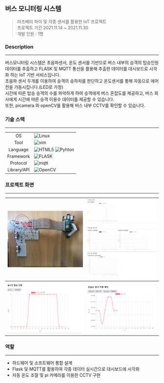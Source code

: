 ## 버스 모니터링 시스템
> 라즈베리 파이 및 각종 센서를 활용한 IoT 프로젝트  
> 프로젝트 기간 2021.11.14 ~ 2021.11.30  
> 개발 인원 : 1명

### Description
---
버스모니터링 시스템은 초음파센서, 온도 센서를 기반으로 버스 내부의 승객의 탑승인원 데이터를 추출하고
FLASK 및 MQTT 통신을 활용해 추출한 데이터를 대시보드로 시각화 하는 IoT 기반 서비스입니다.  
초음파 센서 두개를 이용하여 승객의 승하차를 판단하고 온도센서를 통해 자동으로 에어컨을 가동시킵니다.(LED로 가정)  
시간에 따른 탑승 승객의 수를 파악하게 하여 승객에게 버스 혼잡도를 제공하고, 버스 회사에게 시간에 따른 승객 이용수 데이터를 제공할 수 있습니다.  
또한, picamera 와 openCV를 활용해 버스 내부 CCTV를 확인할 수 있습니다.

### 기술 스택
---
<table>
    <tr>
        <td style="text-align: center"> OS </td>
        <td>   
            <img src="https://img.shields.io/badge/linux-FCC624?style=for-the-badge&logo=linux&logoColor=black" alt = "Linux"> 
        </td>
    </tr>
    <tr>
         <td style="text-align: center"> Tool </td> 
         <td>  
             <img src="https://img.shields.io/badge/vim-339AF0?style=for-the-badge&logo=vim&logoColor=white" alt = "vim">
         </td>
    </tr>
    <tr>
        <td style="text-align: center"> Language </td>
        <td>   
            <img src="https://img.shields.io/badge/html5-E34F26?style=for-the-badge&logo=html5&logoColor=white"alt = "HTML5"> 
            <img src="https://img.shields.io/badge/python-3776AB?style=for-the-badge&logo=python&logoColor=white" alt = "Pyhton"> 
        </td>
    </tr>
    <tr>
         <td style="text-align: center"> Framework </td> 
         <td> 
             <img src="https://img.shields.io/badge/flask-000000?style=for-the-badge&logo=flask&logoColor=white" alt = "FLASK"> 
         </td>
    </tr>
    <tr>
         <td style="text-align: center"> Protocol </td> 
         <td>  
             <img src="https://img.shields.io/badge/mqtt-02303A?style=for-the-badge&logo=mqtt&logoColor=white" alt ="mqtt">
         </td>
    </tr>
    <tr>
         <td style="text-align: center"> Library/API </td> 
         <td>
         <img src="https://img.shields.io/badge/opencv-F05032?style=for-the-badge&logo=opencv&logoColor=white" alt = "OpenCV">
         </td>
    </tr>
</table>

### 프로젝트 화면
---
<table>
    <tbody>
    	<tr>
        	<th style="text-align: center"><img src="https://github.com/rloJo/BusMonitoringSystem/blob/main/AssetReadMe/BMS1.PNG" style="zoom:80%;" alert = "프로젝트 이미지" /></th>
            <th style="text-align: center"><img src="https://github.com/rloJo/BusMonitoringSystem/blob/main/AssetReadMe/BMS.PNG"  style="zoom:80%;" alert = "프로젝트 이미지" /></th>
        </tr>
      	<tr>
        	<th style="text-align: center"><img src="https://github.com/rloJo/BusMonitoringSystem/blob/main/AssetReadMe/BMS2.PNG" style="zoom:80%;"  alert = "프로젝트 이미지" /></th>
            <th style="text-align: center"><img src="https://github.com/rloJo/BusMonitoringSystem/blob/main/AssetReadMe/BMS3.PNG" style="zoom:80%;" alert = "프로젝트 이미지" /></th>
        </tr>
    </tbody>
</table>

### 역할 
---
- 하드웨어 및 소프트웨어 통합 설계
- Flask 및 MQTT를 활용하여 각종 데이터 실시간으로 대시보드에 시각화
- 자동 온도 조절 및 pi 카메라를 이용한 CCTV 구현
